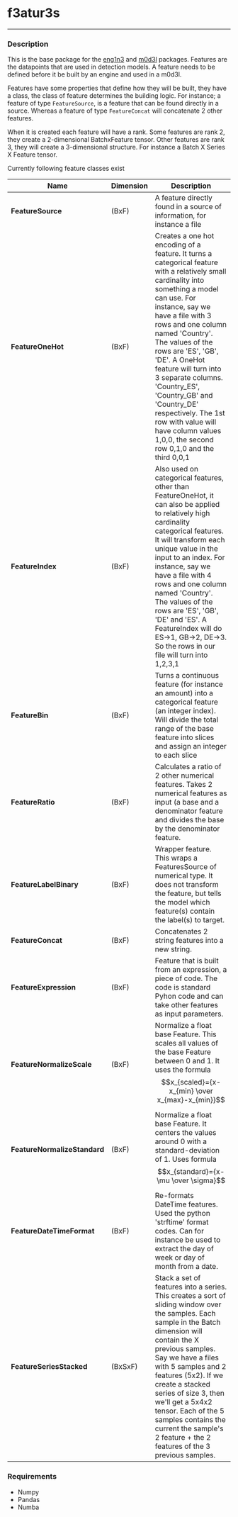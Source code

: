 # f3atur3s
- - - 

### Description

This is the base package for the [eng1n3](https://github.com/t0kk35/eng1n3) and [m0d3l](https://github.com/t0kk35/m0d3l) packages. Features are the datapoints that are used in detection models. 
A feature needs to be defined before it be built by an engine and used in a m0d3l.

Features have some properties that define how they will be built, they have a class, the class of feature determines the 
building logic. For instance; a feature of type `FeatureSource`, is a feature that can be found directly in a source. 
Whereas a feature of type `FeatureConcat` will concatenate 2 other features.

When it is created each feature will have a rank. Some features are rank 2, they create a 2-dimensional BatchxFeature tensor.
Other features are rank 3, they will create a 3-dimensional structure. For instance a Batch X Series X Feature tensor.

Currently following feature classes exist

| **Name**                   | Dimension | Description                                                                                                                                                                                                                                                                                                                                                                                                                                                                        |
|------------------------------|-----------|------------------------------------------------------------------------------------------------------------------------------------------------------------------------------------------------------------------------------------------------------------------------------------------------------------------------------------------------------------------------------------------------------------------------------------------------------------------------------------|
| **FeatureSource**            | (BxF)     | A feature directly found in a source of information, for instance a file                                                                                                                                                                                                                                                                                                                                                                                                           |
| **FeatureOneHot**            | (BxF)     | Creates a one hot encoding of a feature. It turns a categorical feature with a relatively small cardinality into something a model can use. For instance, say we have a file with 3 rows and one column named 'Country'. The values of the rows are 'ES', 'GB', 'DE'. A OneHot feature will turn into 3 separate columns. 'Country_ES', 'Country_GB' and 'Country_DE' respectively. The 1st row with value will have column values 1,0,0, the second row 0,1,0 and the third 0,0,1 |
| **FeatureIndex**             | (BxF)     | Also used on categorical features, other than FeatureOneHot, it can also be applied to relatively high cardinality categorical features. It will transform each unique value in the input to an index. For instance, say we have a file with 4 rows and one column named 'Country'. The values of the rows are 'ES', 'GB', 'DE' and 'ES'. A FeatureIndex will do ES->1, GB->2, DE->3. So the rows in our file will turn into 1,2,3,1                                               |
| **FeatureBin**               | (BxF)     | Turns a continuous feature (for instance an amount) into a categorical feature (an integer index). Will divide the total range of the base feature into slices and assign an integer to each slice                                                                                                                                                                                                                                                                                 |
| **FeatureRatio**             | (BxF)     | Calculates a ratio of 2 other numerical features. Takes 2 numerical features as input (a base and a denominator feature and divides the base by the denominator feature.                                                                                                                                                                                                                                                                                                           |
| **FeatureLabelBinary**       | (BxF)     | Wrapper feature. This wraps a FeaturesSource of numerical type. It does not transform the feature, but tells the model which feature(s) contain the label(s) to target.                                                                                                                                                                                                                                                                                                            |
| **FeatureConcat**            | (BxF)     | Concatenates 2 string features into a new string.                                                                                                                                                                                                                                                                                                                                                                                                                                  |
| **FeatureExpression**        | (BxF)     | Feature that is built from an expression, a piece of code. The code is standard Pyhon code and can take other features as input parameters.                                                                                                                                                                                                                                                                                                                                        |
| **FeatureNormalizeScale**    | (BxF)     | Normalize a float base Feature. This scales all values of the base Feature between 0 and 1. It uses the formula $$x_{scaled}={x-x_{min} \over x_{max}-x_{min}}$$                                                                                                                                                                                                                                                                                                                   |
| **FeatureNormalizeStandard** | (BxF)     | Normalize a float base Feature. It centers the values around 0 with a standard-deviation of 1. Uses formula $$x_{standard}={x-\mu \over \sigma}$$                                                                                                                                                                                                                                                                                                                                  |
| **FeatureDateTimeFormat**    | (BxF)     | Re-formats DateTime features. Used the python 'strftime' format codes. Can for instance be used to extract the day of week or day of month from a date.                                                                                                                                                                                                                                                                                                                            |
| **FeatureSeriesStacked**     | (BxSxF)   | Stack a set of features into a series. This creates a sort of sliding window over the samples. Each sample in the Batch dimension will contain the X previous samples.  Say we have a files with 5 samples and 2 features (5x2). If we create a stacked series of size 3, then we'll get a 5x4x2 tensor. Each of the 5 samples contains the current the sample's 2 feature + the 2 features of the 3 previous samples.                                                             |
### Requirements
- Numpy
- Pandas
- Numba